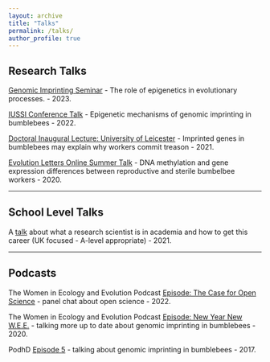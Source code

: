 ```yaml
---
layout: archive
title: "Talks"
permalink: /talks/
author_profile: true
---
```


<h2>Research Talks</h2>

[Genomic Imprinting Seminar](https://drive.google.com/file/d/1PWxLNohCZ-faPsJ9vjZ_i94NHu4k9Hgh/view?usp=share_link) - The role of epigenetics in evolutionary processes. - 2023.

[IUSSI Conference Talk](https://drive.google.com/file/d/1KOkr_Z9SRdeETmTzohXJey66G6bj_rkw/view?usp=sharing) - Epigenetic mechanisms of genomic imprinting in bumblebees - 2022.

[Doctoral Inaugural Lecture: University of Leicester](https://www.youtube.com/watch?v=mK8orMPBmFk) - Imprinted genes in bumblebees may explain why workers commit treason - 2021.

[Evolution Letters Online Summer Talk](https://www.youtube.com/watch?v=D0ZQMQgx2Dw) - DNA methylation and gene expression differences between reproductive and sterile bumbelbee workers - 2020.

---

<h2>School Level Talks</h2>

A [talk](https://drive.google.com/file/d/1j0hzyMpm5l7EENQY6FEbpzYwk-Jmju-A/view?usp=sharing) about what a research scientist is in academia and how to get this career (UK focused - A-level appropriate) - 2021.

---

<h2>Podcasts</h2>

The Women in Ecology and Evolution Podcast [Episode: The Case for Open Science](https://www.theweepodcast.org/podcast/episode/796644a1/the-case-for-open-science) - panel chat about open science - 2022.

The Women in Ecology and Evolution Podcast [Episode: New Year New W.E.E.](https://www.theweepodcast.org/podcast/episode/480d248f/new-year-new-wee) - talking more up to date about genomic imprinting in bumblebees - 2020.

PodhD [Episode 5](https://soundcloud.com/user-711798858/podhd-episode-5) - talking about genomic imprinting in bumblebees - 2017.

